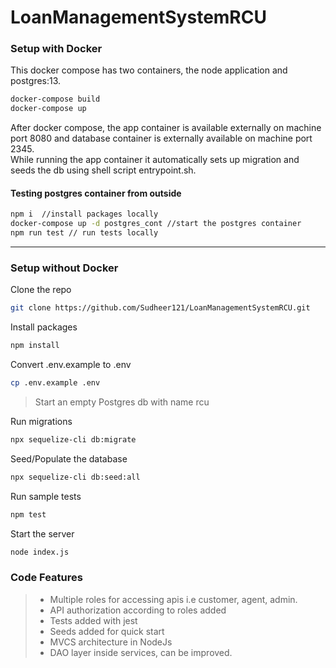 # LoanManagementSystemRCU

<h3> Setup with Docker </h3> 

This docker compose has two containers, the node application and postgres:13. 

  ```bash 
  docker-compose build
  docker-compose up 
  ```
After docker compose, the app container is available externally on machine port 8080 and database container is externally available on machine port 2345.  
While running the app container it automatically sets up migration and seeds the db using shell script entrypoint.sh. 

<h4> Testing postgres container from outside </h4> 

  ```bash 
  npm i  //install packages locally 
  docker-compose up -d postgres_cont //start the postgres container 
  npm run test // run tests locally 
  ```

<hr> 

 <h3> Setup without Docker </h3> 

Clone the repo 
  ```bash 
 git clone https://github.com/Sudheer121/LoanManagementSystemRCU.git
  ```
Install packages
```bash 
npm install 
```
Convert .env.example to .env 
```bash 
cp .env.example .env  
```

> Start an empty Postgres db with name rcu 

Run migrations
```bash 
npx sequelize-cli db:migrate
```
Seed/Populate the database 
```bash
npx sequelize-cli db:seed:all
``` 
Run sample tests 
```bash
npm test
```
Start the server
```bash
node index.js
```
<h3> Code Features </h3>

> <ul> 
> <li> Multiple roles for accessing apis i.e customer, agent, admin. </li>
> <li> API authorization according to roles added</li>
> <li> Tests added with jest </li> 
> <li> Seeds added for quick start </li>
> <li> MVCS architecture in NodeJs </li>
> <li> DAO layer inside services, can be improved. </li> 
> </ul>

